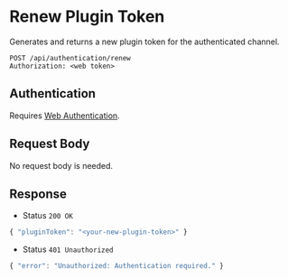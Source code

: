 # Renew Plugin Token

Generates and returns a new plugin token for the authenticated channel.

```http
POST /api/authentication/renew
Authorization: <web token>
```

## Authentication

Requires [Web Authentication](../../authentication/web.md).

## Request Body

No request body is needed.

## Response

- Status `200 OK`

```js
{ "pluginToken": "<your-new-plugin-token>" }
```

- Status `401 Unauthorized`

```js
{ "error": "Unauthorized: Authentication required." }
```
